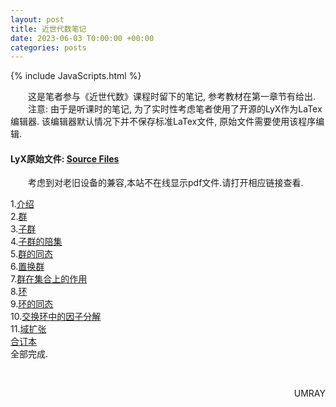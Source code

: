```yaml
---
layout: post
title: 近世代数笔记
date: 2023-06-03 T0:00:00 +00:00
categories: posts
---
```


{% include JavaScripts.html %}

&emsp;&emsp;这是笔者参与《近世代数》课程时留下的笔记, 参考教材在第一章节有给出.  
&emsp;&emsp;注意: 由于是听课时的笔记, 为了实时性考虑笔者使用了开源的LyX作为LaTex编辑器. 该编辑器默认情况下并不保存标准LaTex文件, 原始文件需要使用该程序编辑.  

#### LyX原始文件: [Source Files](https://github.com/YukiNix/YukiNix.Page/releases/download/Modern_Algebra_Note/ModernAlgebra.tar.xz) ####  

&emsp;&emsp;考虑到对老旧设备的兼容,本站不在线显示pdf文件.请打开相应链接查看.  

1.[介绍](/include/MANotes/1.介绍.pdf)  
2.[群](/include/MANotes/2.群.pdf)  
3.[子群](/include/MANotes/3.子群.pdf)  
4.[子群的陪集](/include/MANotes/4.子群的陪集.pdf)  
5.[群的同态](/include/MANotes/5.群的同态.pdf)  
6.[置换群](/include/MANotes/6.置换群.pdf)  
7.[群在集合上的作用](/include/MANotes/7.群在集合上的作用.pdf)  
8.[环](/include/MANotes/8.环.pdf)  
9.[环的同态](/include/MANotes/9.环的同态.pdf)  
10.[交换环中的因子分解](/include/MANotes/10.交换环中的因子分解.pdf)  
11.[域扩张](/include/MANotes/11.域扩张.pdf)  
[合订本](/include/MANotes/近世代数.pdf)  
全部完成.  

&emsp;&emsp;
<p align="right">UMRAY</p>
